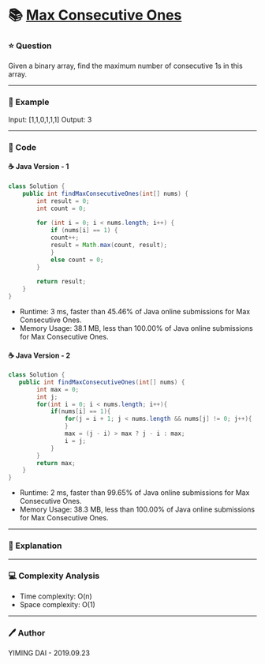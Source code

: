 # :books: [Max Consecutive Ones](https://leetcode.com/problems/max-consecutive-ones/)

### :star: Question

Given a binary array, find the maximum number of consecutive 1s in this array.

--- 

### :car: Example

Input: [1,1,0,1,1,1]
Output: 3

---

### :hammer: Code

#### :coffee: Java Version - 1

```java
class Solution {
    public int findMaxConsecutiveOnes(int[] nums) {
        int result = 0;
        int count = 0;
        
        for (int i = 0; i < nums.length; i++) {
            if (nums[i] == 1) {
        	count++;
        	result = Math.max(count, result);
            }
            else count = 0;
        }
        
        return result;
    }
}
```

- Runtime: 3 ms, faster than 45.46% of Java online submissions for Max Consecutive Ones.
- Memory Usage: 38.1 MB, less than 100.00% of Java online submissions for Max Consecutive Ones.

#### :coffee: Java Version - 2

```java
class Solution {
   public int findMaxConsecutiveOnes(int[] nums) {
        int max = 0;
        int j;
        for(int i = 0; i < nums.length; i++){
            if(nums[i] == 1){
                for(j = i + 1; j < nums.length && nums[j] != 0; j++){
                }
                max = (j - i) > max ? j - i : max;
                i = j;
            }
        }
        return max;
    }
}
```

- Runtime: 2 ms, faster than 99.65% of Java online submissions for Max Consecutive Ones.
- Memory Usage: 38.3 MB, less than 100.00% of Java online submissions for Max Consecutive Ones.

---

### :pencil: Explanation



---

### :computer: Complexity Analysis

- Time complexity: O(n)
- Space complexity: O(1)

---

### :pen: Author

YIMING DAI - 2019.09.23
